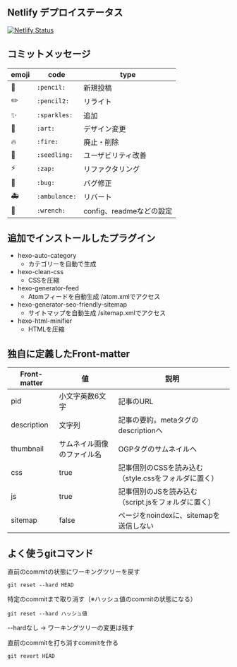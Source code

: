 ## Netlify デプロイステータス

[![Netlify Status](https://api.netlify.com/api/v1/badges/5ab6c650-4547-4cb9-9f56-c9b98f207370/deploy-status)](https://app.netlify.com/sites/pixelog/deploys)


## コミットメッセージ

emoji | code | type
--- | --- | ---
📝 | `:pencil:` | 新規投稿
✏️ | `:pencil2:` | リライト
✨ | `:sparkles:` | 追加
🎨 | `:art:` | デザイン変更
🔥 | `:fire:` | 廃止・削除
🌱 | `:seedling:` | ユーザビリティ改善
⚡️ | `:zap:` | リファクタリング
🐛 | `:bug:` | バグ修正
🚑 | `:ambulance:` | リバート
🔧|`:wrench:`| config、readmeなどの設定



## 追加でインストールしたプラグイン

- hexo-auto-category
  - カテゴリーを自動で生成
- hexo-clean-css
  - CSSを圧縮
- hexo-generator-feed
  - Atomフィードを自動生成 /atom.xmlでアクセス
- hexo-generator-seo-friendly-sitemap
  - サイトマップを自動生成 /sitemap.xmlでアクセス
- hexo-html-minifier
  - HTMLを圧縮


## 独自に定義したFront-matter

|Front-matter| 値             | 説明                                   |
|-----------|-----------------|----------------------------------------|
|pid        |小文字英数6文字  |記事のURL                                |
|description|文字列  |記事の要約。metaタグのdescriptionへ                |
|thumbnail  |サムネイル画像のファイル名 |OGPタグのサムネイルへ             |
|css        |true     |記事個別のCSSを読み込む（style.cssをフォルダに置く）|
|js         |true    |記事個別のJSを読み込む（script.jsをフォルダに置く）  |
|sitemap     |false   |ページをnoindexに、sitemapを送信しない       |


## よく使うgitコマンド


直前のcommitの状態にワーキングツリーを戻す
```
git reset --hard HEAD
```

特定のcommitまで取り消す（※ハッシュ値のcommitの状態になる）
```
git reset --hard ハッシュ値
```

--hardなし → ワーキングツリーの変更は残す


直前のcommitを打ち消すcommitを作る
```
git revert HEAD
```
